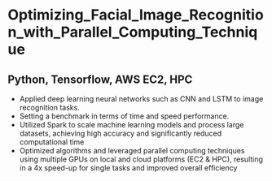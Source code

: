 # Optimizing_Facial_Image_Recognition_with_Parallel_Computing_Technique
## Python, Tensorflow, AWS EC2, HPC

* Applied deep learning neural networks such as CNN and LSTM to image recognition tasks. 
* Setting a benchmark in terms of time and speed performance. 
* Utilized Spark to scale machine learning models and process large datasets, achieving high accuracy and significantly reduced computational time
* Optimized algorithms and leveraged parallel computing techniques using multiple GPUs on local and cloud platforms (EC2 & HPC), resulting in a 4x speed-up for single tasks and improved overall efficiency
